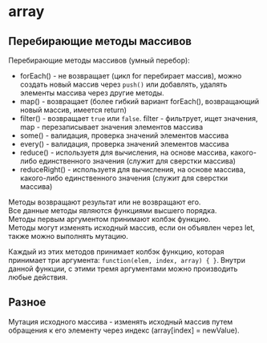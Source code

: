 # array

## Перебирающие методы массивов
Перебирающие методы массивов (умный перебор):

- forEach() - не возвращает (цикл for перебирает массив), можно создать новый массив через `push()` или добавлять, удалять элементы массива через другие методы.
- map() - возвращает (более гибкий вариант forEach(), возвращающий новый массив, имеется return)
- filter() - возвращает `true` или `false`. filter - фильтрует, ищет значения, map - перезаписывает значения элементов массива
- some() - валидация, проверка значений элементов массива
- every() - валидация, проверка значений элементов массива
- reduce() - используетя для вычисления, на основе массива, какого-либо единственного значения (служит для сверстки массива)
- reduceRight() - используетя для вычисления, на основе массива, какого-либо единственного значения (служит для сверстки массива)

Методы возвращают результат или не возвращают его.  
Все данные методы являются функциями высшего порядка.  
Методы первым аргументом принимают колбэк функцию.  
Методы могут изменять исходный массив, если он объявлен через let, также можно выполнять мутацию.

Каждый из этих методов принимает колбэк функцию, которая принимает три аргумента: `function(elem, index, array) { }`. Внутри данной функции, с этими тремя аргументами можно производить любые действия.

## Разное
Мутация исходного массива - изменять исходный массив путем обращения к его элементу через индекс (array[index] = newValue).
